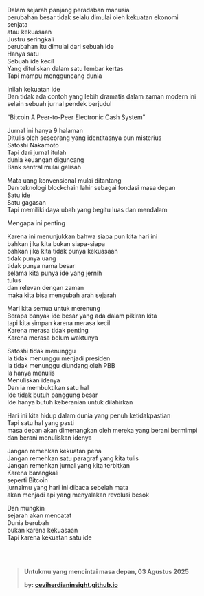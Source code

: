 Dalam sejarah panjang peradaban manusia  
perubahan besar tidak selalu dimulai oleh kekuatan ekonomi  
senjata  
atau kekuasaan  
Justru seringkali  
perubahan itu dimulai dari sebuah ide  
Hanya satu  
Sebuah ide kecil  
Yang dituliskan dalam satu lembar kertas  
Tapi mampu mengguncang dunia

Inilah kekuatan ide  
Dan tidak ada contoh yang lebih dramatis dalam zaman modern ini  
selain sebuah jurnal pendek berjudul

“Bitcoin A Peer-to-Peer Electronic Cash System”

Jurnal ini hanya 9 halaman  
Ditulis oleh seseorang yang identitasnya pun misterius  
Satoshi Nakamoto  
Tapi dari jurnal itulah  
dunia keuangan diguncang  
Bank sentral mulai gelisah

Mata uang konvensional mulai ditantang  
Dan teknologi blockchain lahir sebagai fondasi masa depan  
Satu ide  
Satu gagasan  
Tapi memiliki daya ubah yang begitu luas dan mendalam

Mengapa ini penting

Karena ini menunjukkan bahwa siapa pun kita hari ini  
bahkan jika kita bukan siapa-siapa  
bahkan jika kita tidak punya kekuasaan  
tidak punya uang  
tidak punya nama besar  
selama kita punya ide yang jernih  
tulus  
dan relevan dengan zaman  
maka kita bisa mengubah arah sejarah

Mari kita semua untuk merenung  
Berapa banyak ide besar yang ada dalam pikiran kita  
tapi kita simpan karena merasa kecil  
Karena merasa tidak penting  
Karena merasa belum waktunya

Satoshi tidak menunggu  
Ia tidak menunggu menjadi presiden  
Ia tidak menunggu diundang oleh PBB  
Ia hanya menulis  
Menuliskan idenya  
Dan ia membuktikan satu hal  
Ide tidak butuh panggung besar  
Ide hanya butuh keberanian untuk dilahirkan

Hari ini kita hidup dalam dunia yang penuh ketidakpastian  
Tapi satu hal yang pasti  
masa depan akan dimenangkan oleh mereka yang berani bermimpi  
dan berani menuliskan idenya

Jangan remehkan kekuatan pena  
Jangan remehkan satu paragraf yang kita tulis  
Jangan remehkan jurnal yang kita terbitkan  
Karena barangkali  
seperti Bitcoin  
jurnalmu yang hari ini dibaca sebelah mata  
akan menjadi api yang menyalakan revolusi besok

Dan mungkin  
sejarah akan mencatat  
Dunia berubah  
bukan karena kekuasaan  
Tapi karena kekuatan satu ide



<br>
<br>


> **Untukmu yang mencintai masa depan, 03 Agustus 2025**
> 
> **by: [ceviherdianinsight.github.io](https://ceviherdianinsight.github.io)**
